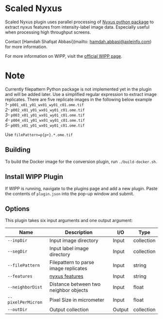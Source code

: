 # Scaled Nyxus


Scaled Nyxus plugin uses parallel processing of [Nyxus python package](https://pypi.org/project/nyxus/) to extract nyxus features from intensity-label image data. Especially useful when processing high throughput screens.

Contact [Hamdah Shafqat Abbasi](mailto: hamdah.abbasi@axleinfo.com) for more information.

For more information on WIPP, visit the [official WIPP page](https://isg.nist.gov/deepzoomweb/software/wipp).


# Note
Currently filepattern Python package is not implemented yet in the plugin and will be added later. Use a simplified regular expression to extract image replicates. There are five replicate images in the following below example \
*1-* `p001_x01_y01_wx01_wy01_c01.ome.tif`\
*2-* `p002_x01_y01_wx01_wy01_c01.ome.tif`\
*3-* `p003_x01_y01_wx01_wy01_c01.ome.tif`\
*4-* `p004_x01_y01_wx01_wy01_c01.ome.tif`\
*5-* `p005_x01_y01_wx01_wy01_c01.ome.tif`

Use `filePattern=p{p+}.*.ome.tif`


## Building

To build the Docker image for the conversion plugin, run
`./build-docker.sh`.

## Install WIPP Plugin

If WIPP is running, navigate to the plugins page and add a new plugin. Paste the
contents of `plugin.json` into the pop-up window and submit.

## Options

This plugin takes six input arguments and one output argument:

| Name               | Description                                                   | I/O    | Type          |
|--------------------|---------------------------------------------------------------|--------|---------------|
| `--inpDir`         | Input image directory                                         | Input  | collection    |
| `--segDir`         | Input label image directory                                   | Input  | collection    |
| `--filePattern`    | Filepattern to parse image replicates                         | Input  | string        |
| `--features`       | [nyxus features](https://pypi.org/project/nyxus/)             | Input  | string        |
| `--neighborDist`   | Distance between two neighbor objects                         | Input  | float         |
| `--pixelPerMicron` | Pixel Size in micrometer                                      | Input  | float         |
| `--outDir`         | Output collection                                             | Output | collection    |
